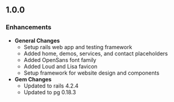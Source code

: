 ## 1.0.0

### Enhancements
- **General Changes**
  - Setup rails web app and testing framework
  - Added home, demos, services, and contact placeholders
  - Added OpenSans font family
  - Added Loud and Lisa favicon
  - Setup framework for website design and components
- **Gem Changes**
  - Updated to rails 4.2.4
  - Updated to pg 0.18.3
